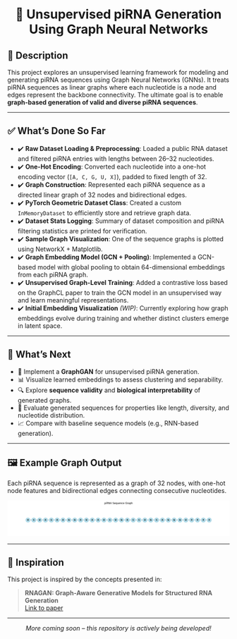 <h1 align="center">🧬 Unsupervised piRNA Generation Using Graph Neural Networks</h1>

## 📌 Description

This project explores an unsupervised learning framework for modeling and generating piRNA sequences using Graph Neural Networks (GNNs). It treats piRNA sequences as linear graphs where each nucleotide is a node and edges represent the backbone connectivity. The ultimate goal is to enable **graph-based generation of valid and diverse piRNA sequences**.

---

## ✅ What’s Done So Far

- ✔️ **Raw Dataset Loading & Preprocessing**: Loaded a public RNA dataset and filtered piRNA entries with lengths between 26–32 nucleotides.
- ✔️ **One-Hot Encoding**: Converted each nucleotide into a one-hot encoding vector (`[A, C, G, U, X]`), padded to fixed length of 32.
- ✔️ **Graph Construction**: Represented each piRNA sequence as a directed linear graph of 32 nodes and bidirectional edges.
- ✔️ **PyTorch Geometric Dataset Class**: Created a custom `InMemoryDataset` to efficiently store and retrieve graph data.
- ✔️ **Dataset Stats Logging**: Summary of dataset composition and piRNA filtering statistics are printed for verification.
- ✔️ **Sample Graph Visualization**: One of the sequence graphs is plotted using NetworkX + Matplotlib.
- ✔️ **Graph Embedding Model (GCN + Pooling)**: Implemented a GCN-based model with global pooling to obtain 64-dimensional embeddings from each piRNA graph.
- ✔️ **Unsupervised Graph-Level Training**: Added a contrastive loss based on the GraphCL paper to train the GCN model in an unsupervised way and learn meaningful representations.
- ✔️ **Initial Embedding Visualization** *(WIP)*: Currently exploring how graph embeddings evolve during training and whether distinct clusters emerge in latent space.

---

## 🧪 What’s Next

- 🧠 Implement a **GraphGAN** for unsupervised piRNA generation.
- 📊 Visualize learned embeddings to assess clustering and separability.
- 🔍 Explore **sequence validity** and **biological interpretability** of generated graphs.
- 🧬 Evaluate generated sequences for properties like length, diversity, and nucleotide distribution.
- 📈 Compare with baseline sequence models (e.g., RNN-based generation).

---

## 🖼️ Example Graph Output

Each piRNA sequence is represented as a graph of 32 nodes, with one-hot node features and bidirectional edges connecting consecutive nucleotides.

<p align="center">
  <img src="dataGraph.png" width="600" alt="Example piRNA Graph Visualization">
</p>

---

## 🧠 Inspiration

This project is inspired by the concepts presented in:

> **RNAGAN: Graph-Aware Generative Models for Structured RNA Generation**  
> [Link to paper](https://www.biorxiv.org/content/10.1101/2023.07.11.548246v2)

---

<p align="center"><i>More coming soon – this repository is actively being developed!</i></p>
